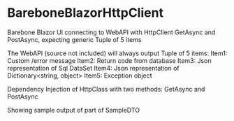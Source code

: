 # BareboneBlazorHttpClient
Barebone Blazor UI connecting to WebAPI with HttpClient GetAsync and PostAsync, expecting generic Tuple of 5 items

The WebAPI (source not included) will always output Tuple of 5 items:
Item1: Custom /error message
Item2: Return code from database
Item3: Json representation of Sql DataSet
Item4: Json representation of Dictionary<string, object>
Item5: Exception object

Dependency Injection of HttpClass with two methods: GetAsync and PostAsync

Showing sample output of part of SampleDTO

